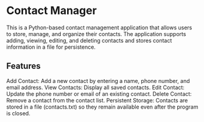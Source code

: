 # Contact Manager
This is a Python-based contact management application that allows users to store, manage, and organize their contacts. The application supports adding, viewing, editing, and deleting contacts and stores contact information in a file for persistence.

## Features
Add Contact: Add a new contact by entering a name, phone number, and email address.
View Contacts: Display all saved contacts.
Edit Contact: Update the phone number or email of an existing contact.
Delete Contact: Remove a contact from the contact list.
Persistent Storage: Contacts are stored in a file (contacts.txt) so they remain available even after the program is closed.
